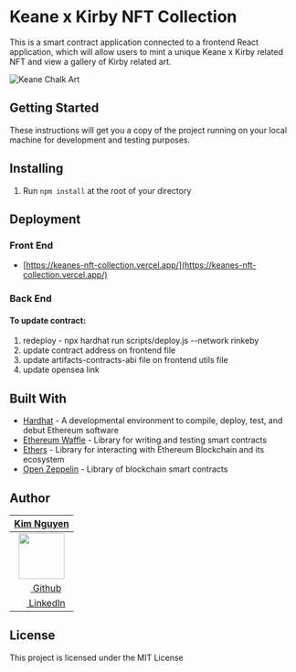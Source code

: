 # Keane x Kirby NFT Collection

This is a smart contract application connected to a frontend React application, which will allow users to mint a unique Keane x Kirby related NFT and view a gallery of Kirby related art. 

![Keane Chalk Art](https://github.com/kimnivore/keanes_nft_fe/blob/main/src/assets/KeanesArt.png?raw=true)

## Getting Started
These instructions will get you a copy of the project running on your local machine for development and testing purposes.
## Installing
1. Run `npm install` at the root of your directory
## Deployment
### Front End
- [https://keanes-nft-collection.vercel.app/](https://keanes-nft-collection.vercel.app/)
### Back End
#### To update contract:

1. redeploy - npx hardhat run scripts/deploy.js --network rinkeby
2. update contract address on frontend file
3. update artifacts-contracts-abi file on frontend utils file
4. update opensea link

## Built With
- [Hardhat](https://hardhat.org/) - A developmental environment to compile, deploy, test, and debut Ethereum software
- [Ethereum Waffle](https://ethereum-waffle.readthedocs.io/en/latest/) - Library for writing and testing smart contracts
- [Ethers](https://docs.ethers.io/v5/) - Library for interacting with Ethereum Blockchain and its ecosystem
- [Open Zeppelin](https://openzeppelin.com/contracts) - Library of blockchain smart contracts



## Author
|                                     [**Kim Nguyen**](https://github.com/kimnivore)                                    | 
| :-------------------------------------------------------------------------------------------------------------------: | 
|     [<img src="https://avatars.githubusercontent.com/u/91563653?v=4" width="80">](https://github.com/kimnivore)       | 
|              [<img src="https://github.com/favicon.ico" width="15"> Github](https://github.com/kimnivore)             |
| [ <img src="https://static.licdn.com/sc/h/al2o9zrvru7aqj8e1x2rzsrca" width="15"> LinkedIn](https://www.linkedin.com/in/kimnguyen79/)   |

## License

This project is licensed under the MIT License


